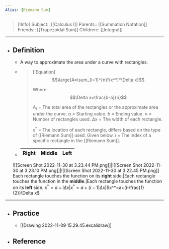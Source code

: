 ```yaml
---
Alias: [Riemann Sum]
---
```

> [!Info]
> Subject:: [[Calculus I]]
> Parents:: [[Summation Notation]]
> Friends:: [[Trapezoidal Sum]]
> Children:: [[Integral]]
---
- ## Definition
	- A way to approximate the area under a curve with rectangles.
	- > [!Equation]
	  > $$\large{A=\sum_{i=1}^{n}f(x^*)*\Delta x}$$
	  > 
	  > Where: $$\Delta x=\frac{b-a}{n}$$
	  > 
	  > $A_t$ = The total area of the rectangles or the approximate area under the curve.
	  > $a$ = Starting value.
	  > $b$ = Ending value.
	  > $n$ = Number of rectangles used.
	  > $\Delta x$ = The width of each rectangle.
	  > 
	  > $x^*$ = The location of each rectangle, differs based on the type of [[Riemann Sum]] used. Given below.
	  > $i$ = The index of a specific rectangle in the [[Riemann Sum]].
	- **Right**|**Middle**|**Left**
	  ---|---|---
	![[Screen Shot 2022-11-30 at 3.23.44 PM.png]]|![[Screen Shot 2022-11-30 at 3.23.10 PM.png]]|![[Screen Shot 2022-11-30 at 3.22.45 PM.png]]
	Each rectangle touches the function on its **right** side.|Each rectangle touches the function in the **middle**.|Each rectangle touches the function on its **left** side.
	$x^*=a+i\Delta x$|$x^*=a+(i-1)\Delta x$|$x^*=a+(i-\frac{1}{2})\Delta x$
---
- ## Practice
	- [[Drawing 2022-11-09 15.29.45.excalidraw]]
- ## Reference